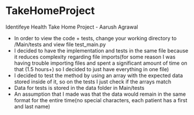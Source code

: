 # TakeHomeProject

Identifeye Health Take Home Project - Aarush Agrawal

- In order to view the code + tests, change your working directory to /Main/tests and view file test_main.py
- I decided to have the implementation and tests in the same file because it reduces complexity regarding file imports(for some reason I was having trouble importing files and spent a significant amount of time on that (1.5 hours+) so I decided to just have everything in one file)
- I decided to test the method by using an array with the expected data stored inside of it, so on the tests I just check if the arrays match
- Data for tests is stored in the data folder in Main/tests
- An assumption that I made was that the data would remain in the same format for the entire time(no special characters, each patient has a first and last name)
